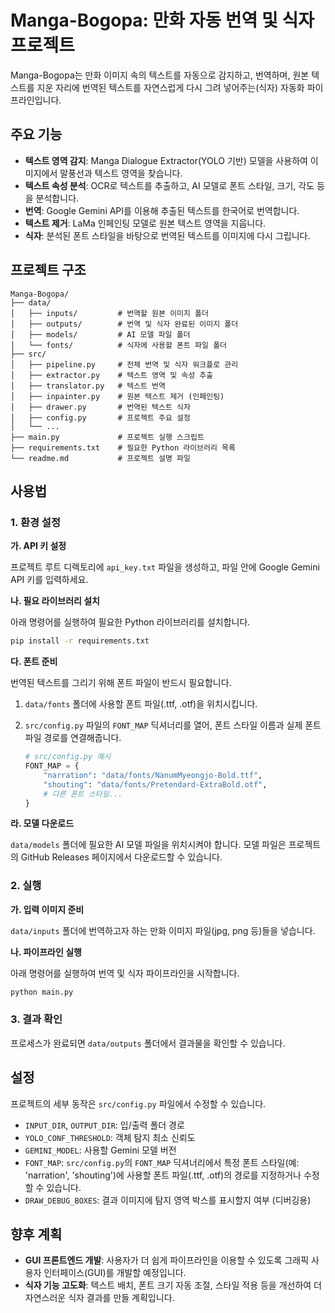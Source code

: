 # Manga-Bogopa: 만화 자동 번역 및 식자 프로젝트

Manga-Bogopa는 만화 이미지 속의 텍스트를 자동으로 감지하고, 번역하며, 원본 텍스트를 지운 자리에 번역된 텍스트를 자연스럽게 다시 그려 넣어주는(식자) 자동화 파이프라인입니다.

## 주요 기능

- **텍스트 영역 감지**: Manga Dialogue Extractor(YOLO 기반) 모델을 사용하여 이미지에서 말풍선과 텍스트 영역을 찾습니다.
- **텍스트 속성 분석**: OCR로 텍스트를 추출하고, AI 모델로 폰트 스타일, 크기, 각도 등을 분석합니다.
- **번역**: Google Gemini API를 이용해 추출된 텍스트를 한국어로 번역합니다.
- **텍스트 제거**: LaMa 인페인팅 모델로 원본 텍스트 영역을 지웁니다.
- **식자**: 분석된 폰트 스타일을 바탕으로 번역된 텍스트를 이미지에 다시 그립니다.

## 프로젝트 구조

```
Manga-Bogopa/
├── data/
│   ├── inputs/         # 번역할 원본 이미지 폴더
│   ├── outputs/        # 번역 및 식자 완료된 이미지 폴더
│   ├── models/         # AI 모델 파일 폴더
│   └── fonts/          # 식자에 사용할 폰트 파일 폴더
├── src/
│   ├── pipeline.py     # 전체 번역 및 식자 워크플로 관리
│   ├── extractor.py    # 텍스트 영역 및 속성 추출
│   ├── translator.py   # 텍스트 번역
│   ├── inpainter.py    # 원본 텍스트 제거 (인페인팅)
│   ├── drawer.py       # 번역된 텍스트 식자
│   ├── config.py       # 프로젝트 주요 설정
│   └── ...
├── main.py             # 프로젝트 실행 스크립트
├── requirements.txt    # 필요한 Python 라이브러리 목록
└── readme.md           # 프로젝트 설명 파일
```

## 사용법

### 1. 환경 설정

**가. API 키 설정**

프로젝트 루트 디렉토리에 `api_key.txt` 파일을 생성하고, 파일 안에 Google Gemini API 키를 입력하세요.

**나. 필요 라이브러리 설치**

아래 명령어를 실행하여 필요한 Python 라이브러리를 설치합니다.

```bash
pip install -r requirements.txt
```

**다. 폰트 준비**

번역된 텍스트를 그리기 위해 폰트 파일이 반드시 필요합니다.

1.  `data/fonts` 폴더에 사용할 폰트 파일(.ttf, .otf)을 위치시킵니다.
2.  `src/config.py` 파일의 `FONT_MAP` 딕셔너리를 열어, 폰트 스타일 이름과 실제 폰트 파일 경로를 연결해줍니다.

    ```python
    # src/config.py 예시
    FONT_MAP = {
        "narration": "data/fonts/NanumMyeongjo-Bold.ttf",
        "shouting": "data/fonts/Pretendard-ExtraBold.otf",
        # 다른 폰트 스타일...
    }
    ```

**라. 모델 다운로드**

`data/models` 폴더에 필요한 AI 모델 파일을 위치시켜야 합니다. 모델 파일은 프로젝트의 GitHub Releases 페이지에서 다운로드할 수 있습니다.

### 2. 실행

**가. 입력 이미지 준비**

`data/inputs` 폴더에 번역하고자 하는 만화 이미지 파일(jpg, png 등)들을 넣습니다.

**나. 파이프라인 실행**

아래 명령어를 실행하여 번역 및 식자 파이프라인을 시작합니다.

```bash
python main.py
```

### 3. 결과 확인

프로세스가 완료되면 `data/outputs` 폴더에서 결과물을 확인할 수 있습니다.

## 설정

프로젝트의 세부 동작은 `src/config.py` 파일에서 수정할 수 있습니다.

- `INPUT_DIR`, `OUTPUT_DIR`: 입/출력 폴더 경로
- `YOLO_CONF_THRESHOLD`: 객체 탐지 최소 신뢰도
- `GEMINI_MODEL`: 사용할 Gemini 모델 버전
- `FONT_MAP`: `src/config.py`의 `FONT_MAP` 딕셔너리에서 특정 폰트 스타일(예: 'narration', 'shouting')에 사용할 폰트 파일(.ttf, .otf)의 경로를 지정하거나 수정할 수 있습니다.
- `DRAW_DEBUG_BOXES`: 결과 이미지에 탐지 영역 박스를 표시할지 여부 (디버깅용)

## 향후 계획

- **GUI 프론트엔드 개발**: 사용자가 더 쉽게 파이프라인을 이용할 수 있도록 그래픽 사용자 인터페이스(GUI)를 개발할 예정입니다.
- **식자 기능 고도화**: 텍스트 배치, 폰트 크기 자동 조절, 스타일 적용 등을 개선하여 더 자연스러운 식자 결과를 만들 계획입니다.